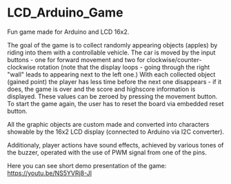 # LCD_Arduino_Game
Fun game made for Arduino and LCD 16x2.

The goal of the game is to collect randomly appearing objects (apples) by riding into them with a controllable vehicle. The car is moved by the input buttons - one for forward movement and two for clockwise/counter-clockwise rotation (note that the display loops - going through the right "wall" leads to appearing next to the left one.) With each collected object (gained point) the player has less time before the next one disappears - if it does, the game is over and the score and highscore information is displayed. These values can be zeroed by pressing the movement button. To start the game again, the user has to reset the board via embedded reset button.    

All the graphic objects are custom made and converted into characters showable by the 16x2 LCD display (connected to Arduino via I2C converter).  

Additionaly, player actions have sound effects, achieved by various tones of the buzzer, operated with the use of PWM signal from one of the pins.  

Here you can see short demo presentation of the game: https://youtu.be/NS5YVRj8-JI
